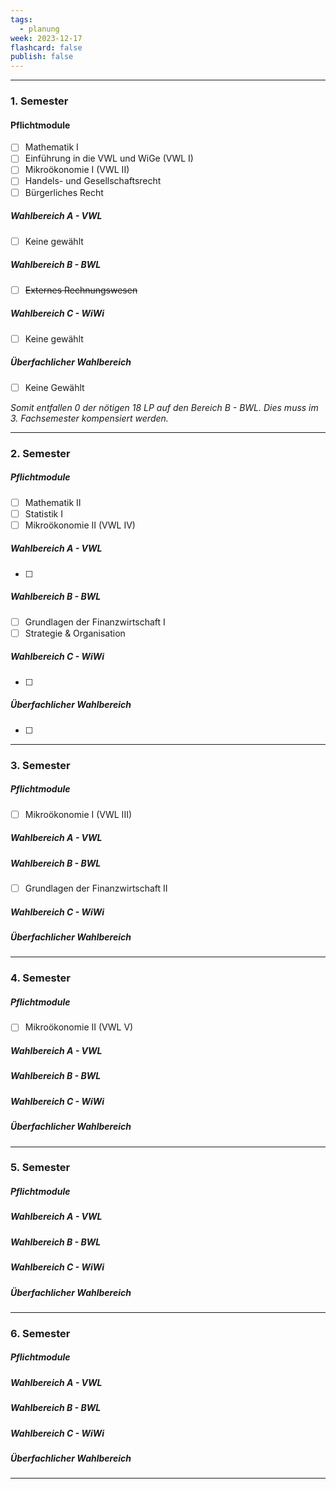 ```yaml
---
tags:
  - planung
week: 2023-12-17
flashcard: false
publish: false
---
```

***
### 1. Semester

#### Pflichtmodule
- [ ] Mathematik I
- [ ] Einführung in die VWL und WiGe (VWL I)
- [ ] Mikroökonomie I (VWL II)
- [ ] Handels- und Gesellschaftsrecht
- [ ] Bürgerliches Recht

##### Wahlbereich A - VWL
- [ ] Keine gewählt

##### Wahlbereich B - BWL
- [ ] ~~Externes Rechnungswesen~~

##### Wahlbereich C - WiWi
- [ ] Keine gewählt

##### Überfachlicher Wahlbereich
- [ ] Keine Gewählt

*Somit entfallen 0 der nötigen 18 LP auf den Bereich B - BWL. Dies muss im 3. Fachsemester kompensiert werden.*

***
### 2. Semester

##### Pflichtmodule
- [ ] Mathematik II
- [ ] Statistik I
- [ ] Mikroökonomie II (VWL IV)

##### Wahlbereich A - VWL
- [ ] 

##### Wahlbereich B - BWL
- [ ] Grundlagen der Finanzwirtschaft I
- [ ] Strategie & Organisation

##### Wahlbereich C - WiWi
- [ ] 

##### Überfachlicher Wahlbereich
- [ ] 

***
### 3. Semester

##### Pflichtmodule
- [ ] Mikroökonomie I (VWL III)

##### Wahlbereich A - VWL

##### Wahlbereich B - BWL
- [ ] Grundlagen der Finanzwirtschaft II

##### Wahlbereich C - WiWi

##### Überfachlicher Wahlbereich

***
### 4. Semester

##### Pflichtmodule
- [ ] Mikroökonomie II (VWL V)

##### Wahlbereich A - VWL

##### Wahlbereich B - BWL

##### Wahlbereich C - WiWi

##### Überfachlicher Wahlbereich

***
### 5. Semester

##### Pflichtmodule

##### Wahlbereich A - VWL

##### Wahlbereich B - BWL

##### Wahlbereich C - WiWi

##### Überfachlicher Wahlbereich

***
### 6. Semester

##### Pflichtmodule

##### Wahlbereich A - VWL

##### Wahlbereich B - BWL

##### Wahlbereich C - WiWi

##### Überfachlicher Wahlbereich

***